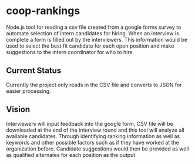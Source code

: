 # coop-rankings
Node.js tool for reading a csv file created from a google forms survey to automate selection of intern candidates for hiring. When an interview is complete a form is filled out by the interviewers. This information would be used to select the best fit candidate for each open position and make suggestions to the intern coordinator for who to hire.

## Current Status
Currently the project only reads in the CSV file and converts to JSON for easier processing.

## Vision
Interviewers will input feedback into the google form, CSV file will be downloaded at the end of the interview round and this tool will analyze all available candidates. Through identifying ranking information as well as keywords and other possible factors such as if they have worked at the organization before. Candidate suggestions would then be provided as well as qualified alternates for each position as the output.
